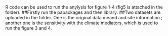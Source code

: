 R code can be used to run the anylysis for figure 1-4 (fig5 is attached in the folder). ##Firstly run the papackages and then library. ##Two datasets are uploaded in the folder. One is the original data meand and site information ; another one is the sensitivity with the climate mediators, which is used to run the figure 3 and 4.
